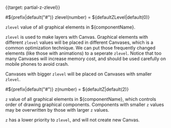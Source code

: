 {{target: partial-z-zlevel}}

#${prefix|default("#")} zlevel(number) = ${defaultZLevel|default(0)}

`zlevel` value of all graphical elements in ${componentName}.

`zlevel` is used to make layers with Canvas. Graphical elements with different `zlevel` values will be placed in different Canvases, which is a common optimization technique. We can put those frequently changed elements (like those with animations) to a seperate `zlevel`. Notice that too many Canvases will increase memory cost, and should be used carefully on mobile phones to avoid crash.

Canvases with bigger `zlevel` will be placed on Canvases with smaller `zlevel`.

#${prefix|default("#")} z(number) = ${defaultZ|default(2)}

`z` value of all graphical elements in ${componentName}, which controls order of drawing graphical components. Components with smaller `z` values may be overwritten by those with larger `z` values.

`z` has a lower priority to `zlevel`, and will not create new Canvas.
